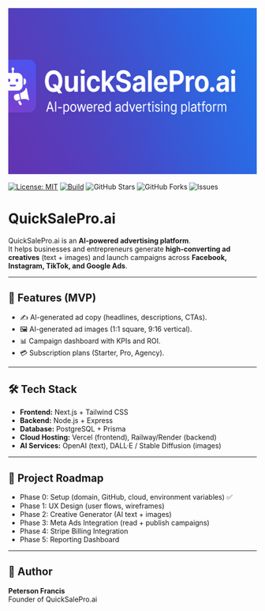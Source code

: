 <img src="docs/banner.png" alt="QuickSalePro Banner" width="800"/>


[![License: MIT](https://img.shields.io/badge/License-MIT-blue.svg)](https://github.com/Quicksalepro/quicksalepro/blob/main/LICENSE)
[![Build](https://github.com/Quicksalepro/quicksalepro/actions/workflows/build.yml/badge.svg)](https://github.com/Quicksalepro/quicksalepro/actions/workflows/build.yml)
![GitHub Stars](https://img.shields.io/github/stars/Quicksalepro/quicksalepro?style=social)
![GitHub Forks](https://img.shields.io/github/forks/Quicksalepro/quicksalepro?style=social)
![Issues](https://img.shields.io/github/issues/Quicksalepro/quicksalepro)

# QuickSalePro.ai
QuickSalePro.ai is an **AI-powered advertising platform**.  
It helps businesses and entrepreneurs generate **high-converting ad creatives** (text + images) and launch campaigns across **Facebook, Instagram, TikTok, and Google Ads**.

---

## 🚀 Features (MVP)
- ✍️ AI-generated ad copy (headlines, descriptions, CTAs).
- 🖼️ AI-generated ad images (1:1 square, 9:16 vertical).
- 📊 Campaign dashboard with KPIs and ROI.
- 💳 Subscription plans (Starter, Pro, Agency).

---

## 🛠️ Tech Stack
- **Frontend:** Next.js + Tailwind CSS  
- **Backend:** Node.js + Express  
- **Database:** PostgreSQL + Prisma  
- **Cloud Hosting:** Vercel (frontend), Railway/Render (backend)  
- **AI Services:** OpenAI (text), DALL·E / Stable Diffusion (images)  

---

## 📌 Project Roadmap
- Phase 0: Setup (domain, GitHub, cloud, environment variables) ✅  
- Phase 1: UX Design (user flows, wireframes)  
- Phase 2: Creative Generator (AI text + images)  
- Phase 3: Meta Ads Integration (read + publish campaigns)  
- Phase 4: Stripe Billing Integration  
- Phase 5: Reporting Dashboard  

---

## 👤 Author
**Peterson Francis**  
Founder of QuickSalePro.ai

